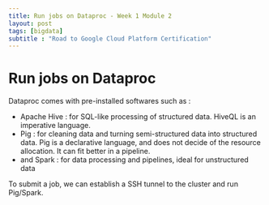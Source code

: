 ```yaml
---
title: Run jobs on Dataproc - Week 1 Module 2
layout: post
tags: [bigdata]
subtitle : "Road to Google Cloud Platform Certification"
---
```


# Run jobs on Dataproc

Dataproc comes with pre-installed softwares such as :
- Apache Hive : for SQL-like processing of structured data. HiveQL is an imperative language.
- Pig : for cleaning data and turning semi-structured data into structured data. Pig is a declarative language, and does not decide of the resource allocation. It can fit better in a pipeline.
- and Spark : for data processing and pipelines, ideal for unstructured data

To submit a job, we can establish a SSH tunnel to the cluster and run Pig/Spark.


